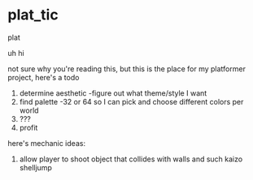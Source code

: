 # plat_tic
plat

uh hi

not sure why you're reading this, but this is the place for my platformer project, here's a todo

1. determine aesthetic
  -figure out what theme/style I want
2. find palette
  -32 or 64 so I can pick and choose different colors per world
3. ???
3. profit

here's mechanic ideas:
1. allow player to shoot object that collides with walls and such
  kaizo shelljump
